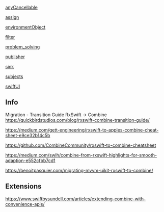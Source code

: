 

[anyCancellable](anyCancellable.md)

[assign](assign.md)

[environmentObject](environmentObject.md)

[filter](filter.md)

[problem_solving](problem_solving.md)

[publisher](publisher.md)

[sink](sink.md)

[subjects](subjects.md)

[swiftUI](swiftUI.md)


## Info

Migration - Transition Guide
RxSwift -> Combine
https://quickbirdstudios.com/blog/rxswift-combine-transition-guide/


https://medium.com/gett-engineering/rxswift-to-apples-combine-cheat-sheet-e9ce32b14c5b

https://github.com/CombineCommunity/rxswift-to-combine-cheatsheet


https://medium.com/swlh/combine-from-rxswift-highlights-for-smooth-adaption-e552cfbb7cd1


https://benoitpasquier.com/migrating-mvvm-uikit-rxswift-to-combine/

## Extensions

https://www.swiftbysundell.com/articles/extending-combine-with-convenience-apis/